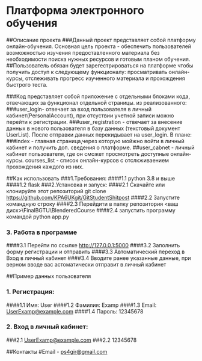 # Платформа электронного обучения
##Описание проекта
###Данный проект представляет собой платформу онлайн-обучения. Основная цель проекта - обеспечить пользователей возможностью изучения предоставленного материала без необходимости поиска нужных ресурсов и готовым планом обучения. ##Пользователь обязан будет зарегестрироваться на платформе чтобы получить доступ к следующему функционалу: просматривать онлайн-курсы, отслеживать прогресс изученного материала и прохождения быстрого теста.

###Код представляет собой приложение с отдельными блоками кода, отвечающих за функционал отдельной страницы.
из реализованного:
###user_login- отвечает за вход пользователя в личный кабинет(PersonalAccount), при отсуствии учетной записи можно перейти к регистрации.
###user_registration - отвечает за внесение данных в нового пользователя в базу данных (текстовый документ UserList). После отправки данных перекидывает на user_login.
В плане:
###index - главная страница,через которую мойжно войти в личный кабинет и получить доп. сведения о платформе.
##user_cabnet - личный кабинет пользователя, где он сможет просмотреть доступные онлайн-курсы.
courses_list - список онлайн-курсов с отслкживаением прохождения каждого из них.

##Как использовать
###1.Требования:
  ####1.1 python 3.8 и выше
  ####1.2 flask
###2.Установка и запуск:
  ####2.1 Скачайте или клонируйте этот репозиторий git clone https://github.com/KPA6UKgit/GitStudentShitpost
  ####2.2 Запустите командную строку
  ####2.3 Перейдити в папку репозитория <ваш диск>\FinalBGTU\BlenderedCourse
  ####2.4 запустить программу командой python app.py
### 3. Работа в программе
  ####3.1 Перейти по ссылке http://127.0.0.1:5000
  ####3.2 Заполнить форму регистрации и отправить
  ####3.3 Автоматический переход в Вход в личный кабинет
  ####3.4 Вводите ранее указанные данные, при верном вводе вас астоматически отправит в личный кабинет
  
##Пример данных пользователя
###  1. Регистрация:
####1.1 Имя: User
####1.2 Фамилия: Examp
####1.3 Email: UserExamp@example.com
####1.4 Пароль: 12345678
###  2. Вход в личный кабинет:
###2.1 UserExamp@example.com
###2.2 12345678

##Контакты
#Email - ps4gir@gmail.com
